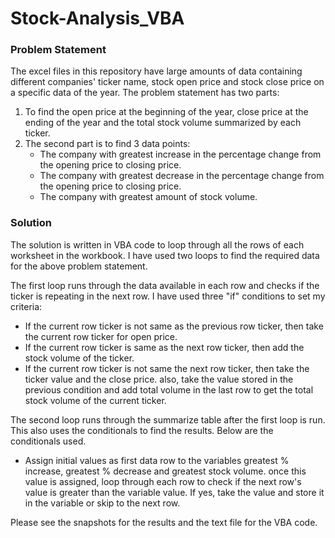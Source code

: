 # Stock-Analysis_VBA

### Problem Statement

The excel files in this repository have large amounts of data containing different companies' ticker name, stock open price and stock close price on a specific data of the year. The problem statement has two parts:

1. To find the open price at the beginning of the year, close price at the ending of the year and the total stock volume summarized by each ticker.
2. The second part is to find 3 data points:
   - The company with greatest increase in the percentage change from the opening price to closing price.
   - The company with greatest decrease in the percentage change from the opening price to closing price.
   - The company with greatest amount of stock volume.



### Solution 

The solution is written in VBA code to loop through all the rows of each worksheet in the workbook. I have used two loops to find the required data for the above problem statement.

The first loop runs through the data available in each row and checks if the ticker is repeating in the next row. I have used three "if" conditions to set my criteria:

- If the current row ticker is not same as the previous row ticker, then take the current row ticker for open price.
- If the current row ticker is same as the next row ticker, then add the stock volume of the ticker.
- If the current row ticker is not same the next row ticker, then take the ticker value and the close price. also, take the value stored in the previous condition and add total volume in the last row to get the total stock volume of the current ticker.



The second loop runs through the summarize table after the first loop is run. This also uses the conditionals to find the results. Below are the conditionals used. 

- Assign initial values as first data row to the variables greatest % increase, greatest % decrease and greatest stock volume. once this value is assigned, loop through each row to check if the next row's value is greater than the variable value. If yes, take the value and store it in the variable or skip to the next row. 


Please see the snapshots for the results and the text file for the VBA code. 







